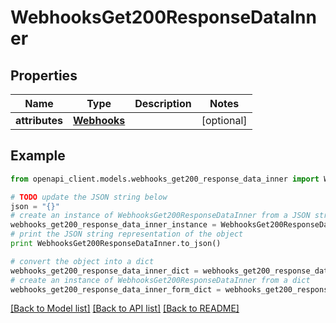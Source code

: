 # WebhooksGet200ResponseDataInner


## Properties
Name | Type | Description | Notes
------------ | ------------- | ------------- | -------------
**attributes** | [**Webhooks**](Webhooks.md) |  | [optional] 

## Example

```python
from openapi_client.models.webhooks_get200_response_data_inner import WebhooksGet200ResponseDataInner

# TODO update the JSON string below
json = "{}"
# create an instance of WebhooksGet200ResponseDataInner from a JSON string
webhooks_get200_response_data_inner_instance = WebhooksGet200ResponseDataInner.from_json(json)
# print the JSON string representation of the object
print WebhooksGet200ResponseDataInner.to_json()

# convert the object into a dict
webhooks_get200_response_data_inner_dict = webhooks_get200_response_data_inner_instance.to_dict()
# create an instance of WebhooksGet200ResponseDataInner from a dict
webhooks_get200_response_data_inner_form_dict = webhooks_get200_response_data_inner.from_dict(webhooks_get200_response_data_inner_dict)
```
[[Back to Model list]](../README.md#documentation-for-models) [[Back to API list]](../README.md#documentation-for-api-endpoints) [[Back to README]](../README.md)


